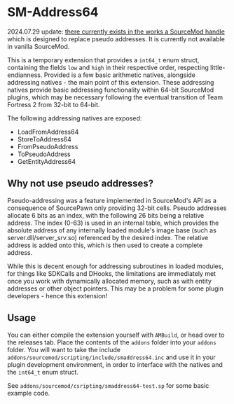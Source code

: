 # SM-Address64

2024.07.29 update: [there currently exists in the works a SourceMod handle](https://github.com/alliedmodders/sourcemod/pull/2196) which is designed to replace pseudo addresses. It is currently not available in vanilla SourceMod.

This is a temporary extension that provides a `int64_t` enum struct, containing the fields `low` and `high` in their respective order, respecting little-endianness. Provided is a few basic arithmetic natives, alongside addressing natives - the main point of this extension. These addressing natives provide basic addressing functionality within 64-bit SourceMod plugins, which may be necessary following the eventual transition of Team Fortress 2 from 32-bit to 64-bit.

The following addressing natives are exposed:
- LoadFromAddress64
- StoreToAddress64
- FromPseudoAddress
- ToPseudoAddress
- GetEntityAddress64

## Why not use pseudo addresses?
Pseudo-addressing was a feature implemented in SourceMod's API as a consequence of SourcePawn only providing 32-bit cells. Pseudo addresses allocate 6 bits as an index, with the following 26 bits being a relative address. The index (0-63) is used in an internal table, which provides the absolute address of any internally loaded module's image base (such as server.dll/server_srv.so) referenced by the desired index. The relative address is added onto this, which is then used to create a complete address.

While this is decent enough for addressing subroutines in loaded modules, for things like SDKCalls and DHooks, the limitations are immediately met once you work with dynamically allocated memory, such as with entity addresses or other object pointers. This may be a problem for some plugin developers - hence this extension!

## Usage
You can either compile the extension yourself with `AMBuild`, or head over to the releases tab. Place the contents of the `addons` folder into your `addons` folder. You will want to take the include `addons/sourcemod/scripting/include/smaddress64.inc` and use it in your plugin development environment, in order to interface with the natives and the `int64_t` enum struct.

See `addons/sourcemod/csripting/smaddress64-test.sp` for some basic example code.

